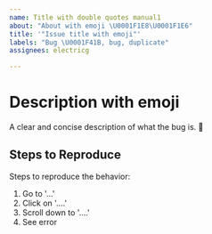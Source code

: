 ```yaml
---
name: Title with double quotes manual1
about: "About with emoji \U0001F1E8\U0001F1E6"
title: '"Issue title with emoji"'
labels: "Bug \U0001F41B, bug, duplicate"
assignees: electricg

---
```


# Description with emoji
A clear and concise description of what the bug is.
🤔
## Steps to Reproduce
Steps to reproduce the behavior:
1. Go to '...'
2. Click on '....'
3. Scroll down to '....'
4. See error
